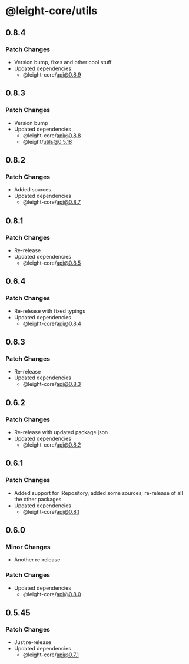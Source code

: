 # @leight-core/utils

## 0.8.4

### Patch Changes

- Version bump, fixes and other cool stuff
- Updated dependencies
	- @leight-core/api@0.8.9

## 0.8.3

### Patch Changes

- Version bump
- Updated dependencies
	- @leight-core/api@0.8.8
	- @leight/utils@0.5.18

## 0.8.2

### Patch Changes

- Added sources
- Updated dependencies
	- @leight-core/api@0.8.7

## 0.8.1

### Patch Changes

- Re-release
- Updated dependencies
	- @leight-core/api@0.8.5

## 0.6.4

### Patch Changes

- Re-release with fixed typings
- Updated dependencies
	- @leight-core/api@0.8.4

## 0.6.3

### Patch Changes

- Re-release
- Updated dependencies
	- @leight-core/api@0.8.3

## 0.6.2

### Patch Changes

- Re-release with updated package.json
- Updated dependencies
	- @leight-core/api@0.8.2

## 0.6.1

### Patch Changes

- Added support for IRepository, added some sources; re-release of all the other packages
- Updated dependencies
	- @leight-core/api@0.8.1

## 0.6.0

### Minor Changes

- Another re-release

### Patch Changes

- Updated dependencies
	- @leight-core/api@0.8.0

## 0.5.45

### Patch Changes

- Just re-release
- Updated dependencies
	- @leight-core/api@0.7.1
